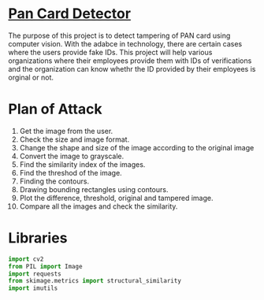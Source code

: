 # <u>Pan Card Detector</u>

The purpose of this project is to detect tampering of PAN card using computer vision. With the adabce in technology, there are certain cases where the users provide fake IDs. This project will help various organizations where their employees provide them with IDs of verifications and the organization can know whethr the ID provided by their employees is orginal or not.


# Plan of Attack 
1. Get the image from the user.
2. Check the size and image format.
3. Change the shape and size of the image according to the original image
4. Convert the image to grayscale.
5. Find the similarity index of the images.
6. Find the threshod of the image.
7. Finding the contours.
8. Drawing bounding rectangles using contours. 
9. Plot the difference, threshold, original and tampered image.
10. Compare all the images and check the similarity.


# Libraries 
```python 
import cv2
from PIL import Image
import requests
from skimage.metrics import structural_similarity
import imutils
```
